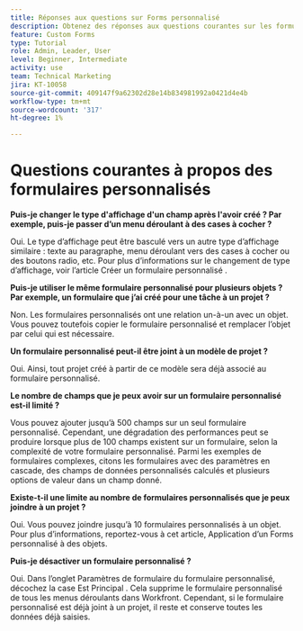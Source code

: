 ```yaml
---
title: Réponses aux questions sur Forms personnalisé
description: Obtenez des réponses aux questions courantes sur les formulaires personnalisés.
feature: Custom Forms
type: Tutorial
role: Admin, Leader, User
level: Beginner, Intermediate
activity: use
team: Technical Marketing
jira: KT-10058
source-git-commit: 409147f9a62302d28e14b834981992a0421d4e4b
workflow-type: tm+mt
source-wordcount: '317'
ht-degree: 1%

---
```


# Questions courantes à propos des formulaires personnalisés

**Puis-je changer le type d&#39;affichage d&#39;un champ après l&#39;avoir créé ? Par exemple, puis-je passer d’un menu déroulant à des cases à cocher ?**

Oui. Le type d’affichage peut être basculé vers un autre type d’affichage similaire : texte au paragraphe, menu déroulant vers des cases à cocher ou des boutons radio, etc. Pour plus d’informations sur le changement de type d’affichage, voir l’article Créer un formulaire personnalisé .


**Puis-je utiliser le même formulaire personnalisé pour plusieurs objets ? Par exemple, un formulaire que j’ai créé pour une tâche à un projet ?**

Non. Les formulaires personnalisés ont une relation un-à-un avec un objet. Vous pouvez toutefois copier le formulaire personnalisé et remplacer l’objet par celui qui est nécessaire.


**Un formulaire personnalisé peut-il être joint à un modèle de projet ?**

Oui. Ainsi, tout projet créé à partir de ce modèle sera déjà associé au formulaire personnalisé.


**Le nombre de champs que je peux avoir sur un formulaire personnalisé est-il limité ?**

Vous pouvez ajouter jusqu’à 500 champs sur un seul formulaire personnalisé. Cependant, une dégradation des performances peut se produire lorsque plus de 100 champs existent sur un formulaire, selon la complexité de votre formulaire personnalisé. Parmi les exemples de formulaires complexes, citons les formulaires avec des paramètres en cascade, des champs de données personnalisés calculés et plusieurs options de valeur dans un champ donné.


**Existe-t-il une limite au nombre de formulaires personnalisés que je peux joindre à un projet ?**

Oui. Vous pouvez joindre jusqu’à 10 formulaires personnalisés à un objet. Pour plus d’informations, reportez-vous à cet article, Application d’un Forms personnalisé à des objets.


**Puis-je désactiver un formulaire personnalisé ?**

Oui. Dans l’onglet Paramètres de formulaire du formulaire personnalisé, décochez la case Est Principal . Cela supprime le formulaire personnalisé de tous les menus déroulants dans Workfront. Cependant, si le formulaire personnalisé est déjà joint à un projet, il reste et conserve toutes les données déjà saisies.